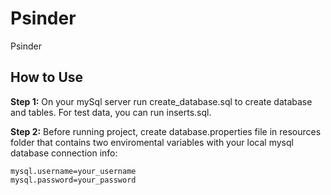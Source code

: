 # Psinder

Psinder

## How to Use

**Step 1:**
On your mySql server run create_database.sql to create database and tables.
For test data, you can run inserts.sql.

**Step 2:**
Before running project, create database.properties file in resources folder that contains two enviromental variables with your local mysql database connection info:

```
mysql.username=your_username
mysql.password=your_password
```
